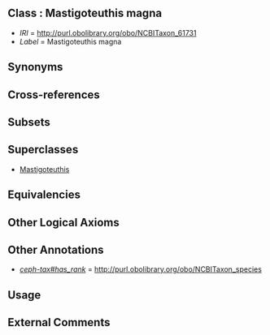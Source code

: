 
## Class : Mastigoteuthis magna

 * *IRI* = http://purl.obolibrary.org/obo/NCBITaxon_61731
 * *Label* = Mastigoteuthis magna

## Synonyms


## Cross-references


## Subsets


## Superclasses

 * [Mastigoteuthis](../../NCBITaxon/30/NCBITaxon_61730.md)

## Equivalencies


## Other Logical Axioms


## Other Annotations

 * *[ceph-tax#has_rank](../../ceph-tax#has/nk/ceph-tax#has_rank.md)* = http://purl.obolibrary.org/obo/NCBITaxon_species

## Usage


## External Comments

